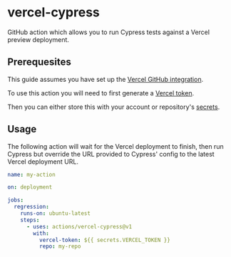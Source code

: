 # vercel-cypress

GitHub action which allows you to run Cypress tests against a Vercel preview deployment.

## Prerequesites

This guide assumes you have set up the [Vercel GitHub integration](https://vercel.com/docs/concepts/git/vercel-for-github).

To use this action you will need to first generate a [Vercel token](https://vercel.com/account/tokens).

Then you can either store this with your account or repository's [secrets](https://docs.github.com/en/actions/security-guides/encrypted-secrets).

## Usage

The following action will wait for the Vercel deployment to finish, then run Cypress but override the URL provided to Cypress' config to the latest Vercel deployment URL.

```yml
name: my-action

on: deployment

jobs:
  regression:
    runs-on: ubuntu-latest
    steps:
      - uses: actions/vercel-cypress@v1
        with:
          vercel-token: ${{ secrets.VERCEL_TOKEN }}
          repo: my-repo
```
